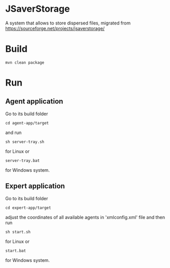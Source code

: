 JSaverStorage
=============

A system that allows to store dispersed files, migrated from https://sourceforge.net/projects/jsaverstorage/


Build
=====

    mvn clean package



Run
===


Agent application
-----------------

Go to its build folder

    cd agent-app/target

and run

    sh server-tray.sh

for Linux or

    server-tray.bat

for Windows system.


Expert application
------------------

Go to its build folder

    cd expert-app/target

adjust the coordinates of all available agents in 'xmlconfig.xml' file and then run

    sh start.sh

for Linux or

    start.bat

for Windows system.